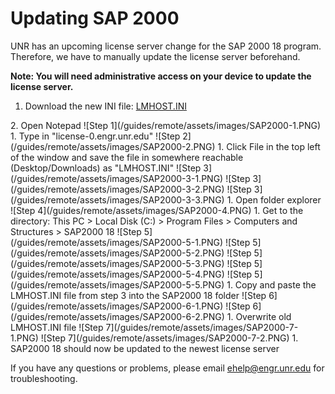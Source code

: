 # Updating SAP 2000

UNR has an upcoming license server change for the SAP 2000 18 program. Therefore, we have to manually update the license server beforehand.

**Note: You will need administrative access on your device to update the license server.**

1. Download the new INI file: <a download="LMHOST.INI" href="/guides/remote/assets/files/LMHOST.INI" title="LMHOST.INI">
LMHOST.INI
</a>
2. Open Notepad
![Step 1](/guides/remote/assets/images/SAP2000-1.PNG)
1. Type in "license-0.engr.unr.edu"
![Step 2](/guides/remote/assets/images/SAP2000-2.PNG)
1. Click File in the top left of the window and save the file in somewhere reachable (Desktop/Downloads) as "LMHOST.INI"
![Step 3](/guides/remote/assets/images/SAP2000-3-1.PNG)
![Step 3](/guides/remote/assets/images/SAP2000-3-2.PNG)
![Step 3](/guides/remote/assets/images/SAP2000-3-3.PNG)
1. Open folder explorer
![Step 4](/guides/remote/assets/images/SAP2000-4.PNG)
1. Get to the directory: This PC > Local Disk (C:) > Program Files > Computers and Structures > SAP2000 18
![Step 5](/guides/remote/assets/images/SAP2000-5-1.PNG)
![Step 5](/guides/remote/assets/images/SAP2000-5-2.PNG)
![Step 5](/guides/remote/assets/images/SAP2000-5-3.PNG)
![Step 5](/guides/remote/assets/images/SAP2000-5-4.PNG)
![Step 5](/guides/remote/assets/images/SAP2000-5-5.PNG)
1. Copy and paste the LMHOST.INI file from step 3 into the SAP2000 18 folder
![Step 6](/guides/remote/assets/images/SAP2000-6-1.PNG)
![Step 6](/guides/remote/assets/images/SAP2000-6-2.PNG)
1. Overwrite old LMHOST.INI file
![Step 7](/guides/remote/assets/images/SAP2000-7-1.PNG)
![Step 7](/guides/remote/assets/images/SAP2000-7-2.PNG)
1. SAP2000 18 should now be updated to the newest license server

If you have any questions or problems, please email ehelp@engr.unr.edu for troubleshooting.
